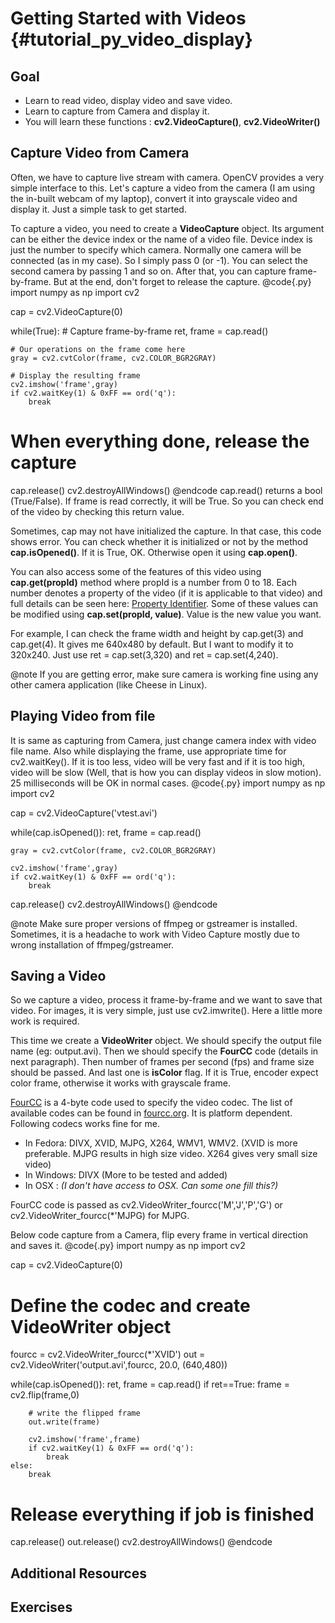 Getting Started with Videos {#tutorial_py_video_display}
===========================

Goal
----

-   Learn to read video, display video and save video.
-   Learn to capture from Camera and display it.
-   You will learn these functions : **cv2.VideoCapture()**, **cv2.VideoWriter()**

Capture Video from Camera
-------------------------

Often, we have to capture live stream with camera. OpenCV provides a very simple interface to this.
Let's capture a video from the camera (I am using the in-built webcam of my laptop), convert it into
grayscale video and display it. Just a simple task to get started.

To capture a video, you need to create a **VideoCapture** object. Its argument can be either the
device index or the name of a video file. Device index is just the number to specify which camera.
Normally one camera will be connected (as in my case). So I simply pass 0 (or -1). You can select
the second camera by passing 1 and so on. After that, you can capture frame-by-frame. But at the
end, don't forget to release the capture.
@code{.py}
import numpy as np
import cv2

cap = cv2.VideoCapture(0)

while(True):
    # Capture frame-by-frame
    ret, frame = cap.read()

    # Our operations on the frame come here
    gray = cv2.cvtColor(frame, cv2.COLOR_BGR2GRAY)

    # Display the resulting frame
    cv2.imshow('frame',gray)
    if cv2.waitKey(1) & 0xFF == ord('q'):
        break

# When everything done, release the capture
cap.release()
cv2.destroyAllWindows()
@endcode
cap.read() returns a bool (True/False). If frame is read correctly, it will be True. So you can
check end of the video by checking this return value.

Sometimes, cap may not have initialized the capture. In that case, this code shows error. You can
check whether it is initialized or not by the method **cap.isOpened()**. If it is True, OK.
Otherwise open it using **cap.open()**.

You can also access some of the features of this video using **cap.get(propId)** method where propId
is a number from 0 to 18. Each number denotes a property of the video (if it is applicable to that
video) and full details can be seen here: [Property
Identifier](http://docs.opencv.org/modules/highgui/doc/reading_and_writing_video.html#videocapture-get).
Some of these values can be modified using **cap.set(propId, value)**. Value is the new value you
want.

For example, I can check the frame width and height by cap.get(3) and cap.get(4). It gives me
640x480 by default. But I want to modify it to 320x240. Just use ret = cap.set(3,320) and
ret = cap.set(4,240).

@note If you are getting error, make sure camera is working fine using any other camera application
(like Cheese in Linux).

Playing Video from file
-----------------------

It is same as capturing from Camera, just change camera index with video file name. Also while
displaying the frame, use appropriate time for cv2.waitKey(). If it is too less, video will be very
fast and if it is too high, video will be slow (Well, that is how you can display videos in slow
motion). 25 milliseconds will be OK in normal cases.
@code{.py}
import numpy as np
import cv2

cap = cv2.VideoCapture('vtest.avi')

while(cap.isOpened()):
    ret, frame = cap.read()

    gray = cv2.cvtColor(frame, cv2.COLOR_BGR2GRAY)

    cv2.imshow('frame',gray)
    if cv2.waitKey(1) & 0xFF == ord('q'):
        break

cap.release()
cv2.destroyAllWindows()
@endcode

@note Make sure proper versions of ffmpeg or gstreamer is installed. Sometimes, it is a headache to
work with Video Capture mostly due to wrong installation of ffmpeg/gstreamer.

Saving a Video
--------------

So we capture a video, process it frame-by-frame and we want to save that video. For images, it is
very simple, just use cv2.imwrite(). Here a little more work is required.

This time we create a **VideoWriter** object. We should specify the output file name (eg:
output.avi). Then we should specify the **FourCC** code (details in next paragraph). Then number of
frames per second (fps) and frame size should be passed. And last one is **isColor** flag. If it is
True, encoder expect color frame, otherwise it works with grayscale frame.

[FourCC](http://en.wikipedia.org/wiki/FourCC) is a 4-byte code used to specify the video codec. The
list of available codes can be found in [fourcc.org](http://www.fourcc.org/codecs.php). It is
platform dependent. Following codecs works fine for me.

-   In Fedora: DIVX, XVID, MJPG, X264, WMV1, WMV2. (XVID is more preferable. MJPG results in high
    size video. X264 gives very small size video)
-   In Windows: DIVX (More to be tested and added)
-   In OSX : *(I don't have access to OSX. Can some one fill this?)*

FourCC code is passed as cv2.VideoWriter_fourcc('M','J','P','G') or
cv2.VideoWriter_fourcc(\*'MJPG) for MJPG.

Below code capture from a Camera, flip every frame in vertical direction and saves it.
@code{.py}
import numpy as np
import cv2

cap = cv2.VideoCapture(0)

# Define the codec and create VideoWriter object
fourcc = cv2.VideoWriter_fourcc(*'XVID')
out = cv2.VideoWriter('output.avi',fourcc, 20.0, (640,480))

while(cap.isOpened()):
    ret, frame = cap.read()
    if ret==True:
        frame = cv2.flip(frame,0)

        # write the flipped frame
        out.write(frame)

        cv2.imshow('frame',frame)
        if cv2.waitKey(1) & 0xFF == ord('q'):
            break
    else:
        break

# Release everything if job is finished
cap.release()
out.release()
cv2.destroyAllWindows()
@endcode

Additional Resources
--------------------

Exercises
---------
